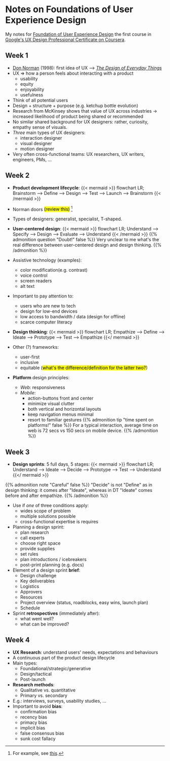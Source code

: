 # Notes on Foundations of User Experience Design

<!--more-->
My notes for [Foundation of User Experience Design](https://www.coursera.org/learn/foundations-user-experience-design/home/week/1) the first course in [Google's UX Design Professional Certificate on Coursera](https://www.coursera.org/professional-certificates/google-ux-design?).

## Week 1

- [Don Norman](https://en.wikipedia.org/wiki/Don_Norman) (1998): first idea of UX --> [*The Design of Everyday Things*](https://en.wikipedia.org/wiki/The_Design_of_Everyday_Things)
- UX => how a person feels about interacting with a product
  - usability
  - equity
  - enjoyability
  - usefulness
- Think of all potential users
- Design + structure + purpose (e.g. ketchup bottle evolution)
- Research from McKinsey shows that value of UX across industries -> increased likelihood of product being shared or recommended
- No similar shared background for UX designers: rather, curiosity, empathy sense of visuals.
- *Three* main types of UX designers:
  - interaction designer
  - visual designer
  - motion designer
- Very often cross-functional teams: UX researchers, UX writers, engineers, PMs, ...

## Week 2

- **Product development lifecycle**:
    {{< mermaid >}}
    flowchart LR;
    Brainstorm --> Define --> Design --> Test --> Launch --> Brainstorm
    {{< /mermaid >}}
- Norman doors <mark>(review this)</mark> [^1]
- Types of designers: generalist, specialist, T-shaped.
- **User-centered design**:
    {{< mermaid >}}
    flowchart LR;
    Understand --> Specify --> Design --> Evaluate --> Understand
    {{< /mermaid >}}
{{% admonition question "Doubt!" false %}}
    Very unclear to me what's the real difference between user-centered design and design thinking.
{{% /admonition %}}

- Assistive technology (examples):
  - color modification(e.g. contrast)
  - voice control
  - screen readers
  - alt text
- Important to pay attention to:
  - users who are new to tech
  - design for low-end devices
  - low access to bandwidth / data (design for offline)
  - scarce computer literacy
- **Design thinking**:
  {{< mermaid >}}
        flowchart LR;
        Empathize --> Define --> Ideate --> Prototype --> Test --> Empathize
    {{</ mermaid >}}
- Other (?) frameworks:
  - user-first
  - inclusive
  - equitable (<mark>what's the difference/definition for the latter two?</mark>)
- **Platform** design principles:
  - *Web*: responsiveness
  - *Mobile*:
    - action-buttons front and center
    - minimize visual clutter
    - both vertical and horizontal layouts
    - keep navigation menus minimal
    - resort to familiar gestures
{{% admonition tip "time spent on platforms!" false %}}
    For a typical interaction, average time on web is 72 secs vs 150 secs on mobile device.
{{% /admonition %}}

## Week 3

- **Design sprints**: 5 full days, 5 stages:
  {{< mermaid >}}
        flowchart LR;
        Understand --> Ideate --> Decide --> Prototype --> Test --> Understand
    {{</ mermaid >}}
  
{{% admonition note "Careful" false %}}
    "Decide" is not "Define" as in design thinking: it comes after "Ideate", whereas in DT "Ideate" comes before and after empathize.
{{% /admonition %}}

- Use if *one* of three conditions apply:
  - wides scope of problem
  - multiple solutions possible
  - cross-functional expertise is requires
- Planning a design sprint:
  - plan research
  - call experts
  - choose right space
  - provide supplies
  - set rules
  - plan introductions / icebreakers
  - post-print planning (e.g. docs)
- Element of a design sprint **brief**:
  - Design challenge
  - Key deliverables
  - Logistics
  - Approvers
  - Resources
  - Project overview (status, roadblocks, easy wins, launch plan)
  - Schedule
- Sprint **retrospectives** (immediately after):
  - what went well?
  - what can be improved?

## Week 4

- **UX Research**: understand users' needs, expectations and behaviours
- A continuous part of the product design lifecycle
- Main types:
  - Foundational/strategic/generative
  - Design/tactical
  - Post-launch
- **Research methods**:
  - Qualitative vs. quantitative
  - Primary vs. secondary
- E.g.: interviews, surveys, usability studies, ...
- Important to avoid **bias**:
  - confirmation bias
  - recency bias
  - primacy bias
  - implicit bias
  - false consensus bias
  - sunk cost fallacy

[^1]: For example, see [this](https://uxdesign.cc/intro-to-ux-the-norman-door-61f8120b6086).

